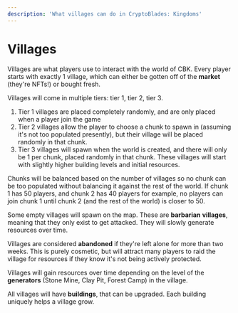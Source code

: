 ```yaml
---
description: 'What villages can do in CryptoBlades: Kingdoms'
---
```


# Villages

Villages are what players use to interact with the world of CBK. Every player starts with exactly 1 village, which can either be gotten off of the **market** \(they're NFTs!\) or bought fresh. 

Villages will come in multiple tiers: tier 1, tier 2, tier 3.

1. Tier 1 villages are placed completely randomly, and are only placed when a player join the game
2. Tier 2 villages allow the player to choose a chunk to spawn in \(assuming it's not too populated presently\), but their village will be placed randomly in that chunk.
3. Tier 3 villages will spawn when the world is created, and there will only be 1 per chunk, placed randomly in that chunk. These villages will start with slightly higher building levels and initial resources.

Chunks will be balanced based on the number of villages so no chunk can be too populated without balancing it against the rest of the world. If chunk 1 has 50 players, and chunk 2 has 40 players for example, no players can join chunk 1 until chunk 2 \(and the rest of the world\) is closer to 50.

Some empty villages will spawn on the map. These are **barbarian** **villages**, meaning that they only exist to get attacked. They will slowly generate resources over time.

Villages are considered **abandoned** if they're left alone for more than two weeks. This is purely cosmetic, but will attract many players to raid the village for resources if they know it's not being actively protected.

Villages will gain resources over time depending on the level of the **generators** \(Stone Mine, Clay Pit, Forest Camp\) in the village.

All villages will have **buildings**, that can be upgraded. Each building uniquely helps a village grow.



